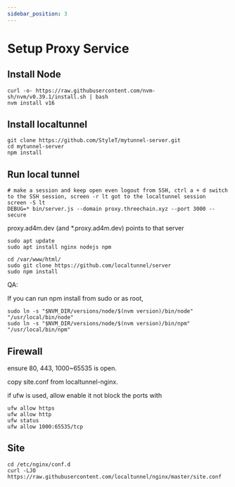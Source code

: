 ```yaml
---
sidebar_position: 3
---
```


# Setup Proxy Service

## Install Node

```
curl -o- https://raw.githubusercontent.com/nvm-sh/nvm/v0.39.1/install.sh | bash
nvm install v16
```

## Install localtunnel

```
git clone https://github.com/StyleT/mytunnel-server.git
cd mytunnel-server
npm install
```

## Run local tunnel

```
# make a session and keep open even logout from SSH, ctrl a + d switch to the SSH session, screen -r lt got to the localtunnel session
screen -S lt
DEBUG=* bin/server.js --domain proxy.threechain.xyz --port 3000 --secure
```

proxy.ad4m.dev (and *.proxy.ad4m.dev) points to that server

```shell
sudo apt update
sudo apt install nginx nodejs npm
```


```shell
cd /var/www/html/
sudo git clone https://github.com/localtunnel/server
sudo npm install
```


QA:

If you can run npm install from sudo or as root,

```shell
sudo ln -s "$NVM_DIR/versions/node/$(nvm version)/bin/node" "/usr/local/bin/node"
sudo ln -s "$NVM_DIR/versions/node/$(nvm version)/bin/npm" "/usr/local/bin/npm"
```

## Firewall


ensure 80, 443, 1000~65535 is open.

copy site.conf from localtunnel-nginx.

if ufw is used, allow enable it not block the ports with 

```shell
ufw allow https
ufw allow http
ufw status
ufw allow 1000:65535/tcp
```

## Site

```shell
cd /etc/nginx/conf.d
curl -LJO https://raw.githubusercontent.com/localtunnel/nginx/master/site.conf
